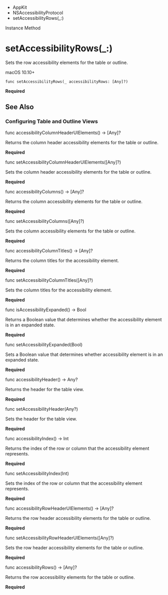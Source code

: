 

- AppKit
- NSAccessibilityProtocol
-  setAccessibilityRows(\_:) 

Instance Method

# setAccessibilityRows(\_:)

Sets the row accessibility elements for the table or outline.

macOS 10.10+

``` source
func setAccessibilityRows(_ accessibilityRows: [Any]?)
```

**Required**

## See Also

### Configuring Table and Outline Views

func accessibilityColumnHeaderUIElements() -> [Any]?

Returns the column header accessibility elements for the table or outline.

**Required**

func setAccessibilityColumnHeaderUIElements([Any]?)

Sets the column header accessibility elements for the table or outline.

**Required**

func accessibilityColumns() -> [Any]?

Returns the column accessibility elements for the table or outline.

**Required**

func setAccessibilityColumns([Any]?)

Sets the column accessibility elements for the table or outline.

**Required**

func accessibilityColumnTitles() -> [Any]?

Returns the column titles for the accessibility element.

**Required**

func setAccessibilityColumnTitles([Any]?)

Sets the column titles for the accessibility element.

**Required**

func isAccessibilityExpanded() -> Bool

Returns a Boolean value that determines whether the accessibility element is in an expanded state.

**Required**

func setAccessibilityExpanded(Bool)

Sets a Boolean value that determines whether accessibility element is in an expanded state.

**Required**

func accessibilityHeader() -> Any?

Returns the header for the table view.

**Required**

func setAccessibilityHeader(Any?)

Sets the header for the table view.

**Required**

func accessibilityIndex() -> Int

Returns the index of the row or column that the accessibility element represents.

**Required**

func setAccessibilityIndex(Int)

Sets the index of the row or column that the accessibility element represents.

**Required**

func accessibilityRowHeaderUIElements() -> [Any]?

Returns the row header accessibility elements for the table or outline.

**Required**

func setAccessibilityRowHeaderUIElements([Any]?)

Sets the row header accessibility elements for the table or outline.

**Required**

func accessibilityRows() -> [Any]?

Returns the row accessibility elements for the table or outline.

**Required**

